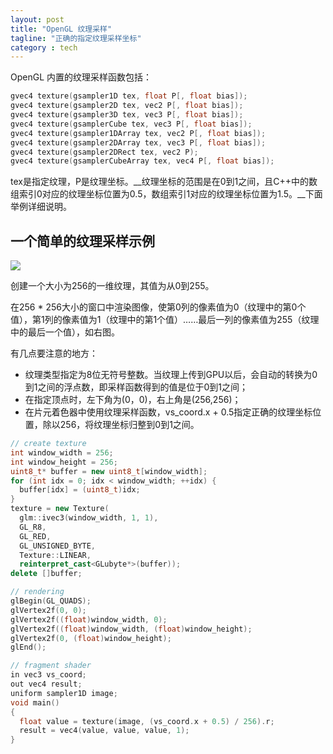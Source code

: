 ```yaml
---
layout: post
title: "OpenGL 纹理采样"
tagline: "正确的指定纹理采样坐标"
category : tech
---
```


OpenGL 内置的纹理采样函数包括：

```c++
gvec4 texture(gsampler1D tex, float P[, float bias]);
gvec4 texture(gsampler2D tex, vec2 P[, float bias]);
gvec4 texture(gsampler3D tex, vec3 P[, float bias]);
gvec4 texture(gsamplerCube tex, vec3 P[, float bias]);
gvec4 texture(gsampler1DArray tex, vec2 P[, float bias]);
gvec4 texture(gsampler2DArray tex, vec3 P[, float bias]);
gvec4 texture(gsampler2DRect tex, vec2 P);
gvec4 texture(gsamplerCubeArray tex, vec4 P[, float bias]);
```

tex是指定纹理，P是纹理坐标。__纹理坐标的范围是在0到1之间，且C++中的数组索引0对应的纹理坐标位置为0.5，数组索引1对应的纹理坐标位置为1.5。__下面举例详细说明。

## 一个简单的纹理采样示例

<img class="myimg25" src="{{ site.baseurl }}\images\texturesample-backBuffer.png"></img>

创建一个大小为256的一维纹理，其值为从0到255。

在256 * 256大小的窗口中渲染图像，使第0列的像素值为0（纹理中的第0个值），第1列的像素值为1（纹理中的第1个值）……最后一列的像素值为255（纹理中的最后一个值），如右图。

有几点要注意的地方：

* 纹理类型指定为8位无符号整数。当纹理上传到GPU以后，会自动的转换为0到1之间的浮点数，即采样函数得到的值是位于0到1之间；
* 在指定顶点时，左下角为(0，0)，右上角是(256,256)；
* 在片元着色器中使用纹理采样函数，vs_coord.x + 0.5指定正确的纹理坐标位置，除以256，将纹理坐标归整到0到1之间。

```C++
// create texture
int window_width = 256;
int window_height = 256;
uint8_t* buffer = new uint8_t[window_width];
for (int idx = 0; idx < window_width; ++idx) {
  buffer[idx] = (uint8_t)idx;
}
texture = new Texture(
  glm::ivec3(window_width, 1, 1),
  GL_R8, 
  GL_RED, 
  GL_UNSIGNED_BYTE, 
  Texture::LINEAR, 
  reinterpret_cast<GLubyte*>(buffer));
delete []buffer;
```

```c++
// rendering
glBegin(GL_QUADS);
glVertex2f(0, 0);
glVertex2f((float)window_width, 0);
glVertex2f((float)window_width, (float)window_height);
glVertex2f(0, (float)window_height);
glEnd();
```

```c++
// fragment shader
in vec3 vs_coord;
out vec4 result;
uniform sampler1D image;
void main()
{
  float value = texture(image, (vs_coord.x + 0.5) / 256).r;
  result = vec4(value, value, value, 1);
}
```











